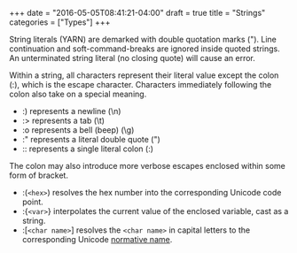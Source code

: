 +++
date = "2016-05-05T08:41:21-04:00"
draft = true
title = "Strings"
categories = ["Types"]
+++

String literals (YARN) are demarked with double quotation marks ("). Line continuation and soft-command-breaks are ignored inside quoted strings. An unterminated string literal (no closing quote) will cause an error.

Within a string, all characters represent their literal value except the colon (:), which is the escape character. Characters immediately following the colon also take on a special meaning.

*   :) represents a newline (\n)
*   :> represents a tab (\t)
*   :o represents a bell (beep) (\g)
*   :" represents a literal double quote (")
*   :: represents a single literal colon (:)

The colon may also introduce more verbose escapes enclosed within some form of bracket.

*   :(`<hex>`) resolves the hex number into the corresponding Unicode code point.
*   :{`<var>`} interpolates the current value of the enclosed variable, cast as a string.
*   :[`<char name>`] resolves the `<char name>` in capital letters to the corresponding Unicode [normative name](http://www.unicode.org/Public/4.1.0/ucd/NamesList.txt).